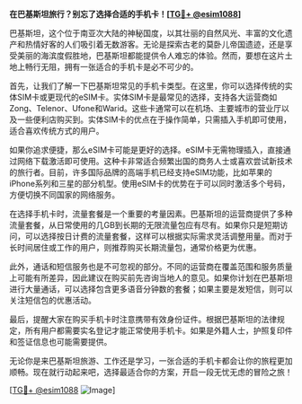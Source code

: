 **在巴基斯坦旅行？别忘了选择合适的手机卡！[[TG💪+ @esim1088](https://t.me/s/esim1088)]**

巴基斯坦，这个位于南亚次大陆的神秘国度，以其壮丽的自然风光、丰富的文化遗产和热情好客的人们吸引着无数游客。无论是探索古老的莫卧儿帝国遗迹，还是享受美丽的海滨度假胜地，巴基斯坦都能提供令人难忘的体验。然而，要想在这片土地上畅行无阻，拥有一张适合的手机卡是必不可少的。

首先，让我们了解一下巴基斯坦常见的手机卡类型。在这里，你可以选择传统的实体SIM卡或更现代的eSIM卡。实体SIM卡是最常见的选择，支持各大运营商如Zong、Telenor、Ufone和Warid。这些卡通常可以在机场、主要城市的营业厅以及一些便利店购买到。实体SIM卡的优点在于操作简单，只需插入手机即可使用，适合喜欢传统方式的用户。

如果你追求便捷，那么eSIM卡可能是更好的选择。eSIM卡无需物理插入，直接通过网络下载激活即可使用。这种卡非常适合频繁出国的商务人士或喜欢尝试新技术的旅行者。目前，许多国际品牌的高端手机已经支持eSIM功能，比如苹果的iPhone系列和三星的部分机型。使用eSIM卡的优势在于可以同时激活多个号码，方便切换不同国家的网络服务。

在选择手机卡时，流量套餐是一个重要的考量因素。巴基斯坦的运营商提供了多种流量套餐，从日常使用的几GB到长期的无限流量包应有尽有。如果你只是短期访问，可以选择按日计费的流量套餐，这样可以根据实际需求灵活调整用量。而对于长时间居住或工作的用户，则推荐购买长期流量包，通常价格更为优惠。

此外，通话和短信服务也是不可忽视的部分。不同的运营商在覆盖范围和服务质量上可能有所差异，因此建议在购买前先咨询当地人的意见。如果你计划在巴基斯坦进行大量通话，可以选择包含更多语音分钟数的套餐；如果主要是发短信，则可以关注短信包的优惠活动。

最后，提醒大家在购买手机卡时注意携带有效身份证件。根据巴基斯坦的法律规定，所有用户都需要实名登记才能正常使用手机卡。如果是外籍人士，护照复印件和签证信息也可能需要提供。

无论你是来巴基斯坦旅游、工作还是学习，一张合适的手机卡都会让你的旅程更加顺畅。现在就行动起来吧，选择最适合你的方案，开启一段无忧无虑的冒险之旅！

[[TG💪+ @esim1088](https://t.me/s/esim1088) ![Image](https://i.postimg.cc/4NQfJmqS/Snipaste-2025-05-13-00-14-12.png)]